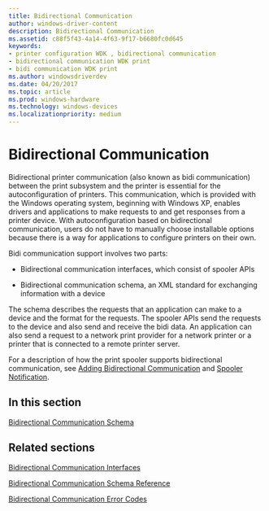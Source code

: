 ```yaml
---
title: Bidirectional Communication
author: windows-driver-content
description: Bidirectional Communication
ms.assetid: c88f5f43-4a14-4f63-9f17-b6680fc0d645
keywords:
- printer configuration WDK , bidirectional communication
- bidirectional communication WDK print
- bidi communication WDK print
ms.author: windowsdriverdev
ms.date: 04/20/2017
ms.topic: article
ms.prod: windows-hardware
ms.technology: windows-devices
ms.localizationpriority: medium
---
```


# Bidirectional Communication


Bidirectional printer communication (also known as bidi communication) between the print subsystem and the printer is essential for the autoconfiguration of printers. This communication, which is provided with the Windows operating system, beginning with Windows XP, enables drivers and applications to make requests to and get responses from a printer device. With autoconfiguration based on bidirectional communication, users do not have to manually choose installable options because there is a way for applications to configure printers on their own.

Bidi communication support involves two parts:

-   Bidirectional communication interfaces, which consist of spooler APIs

-   Bidirectional communication schema, an XML standard for exchanging information with a device

The schema describes the requests that an application can make to a device and the format for the requests. The spooler APIs send the requests to the device and also send and receive the bidi data. An application can also send a request to a network print provider for a network printer or a printer that is connected to a remote printer server.

For a description of how the print spooler supports bidirectional communication, see [Adding Bidirectional Communication](adding-bidirectional-communication.md) and [Spooler Notification](spooler-notification.md).

## In this section


[Bidirectional Communication Schema](bidirectional-communication-schema.md)

## Related sections


[Bidirectional Communication Interfaces](https://msdn.microsoft.com/library/windows/hardware/ff545163)

[Bidirectional Communication Schema Reference](https://msdn.microsoft.com/library/windows/hardware/ff545175)

[Bidirectional Communication Error Codes](https://msdn.microsoft.com/library/windows/hardware/dd183367)

 

 




